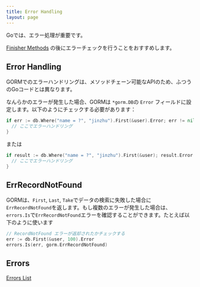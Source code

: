 ```yaml
---
title: Error Handling
layout: page
---
```


Goでは、エラー処理が重要です。

[Finisher Methods](method_chaining.html#finisher_method) の後にエラーチェックを行うことをおすすめします。

## Error Handling

GORMでのエラーハンドリングは、メソッドチェーン可能なAPIのため、ふつうのGoコードとは異なります。

なんらかのエラーが発生した場合、GORMは `*gorm.DB`の `Error` フィールドに設定します。以下のようにチェックする必要があります：

```go
if err := db.Where("name = ?", "jinzhu").First(&user).Error; err != nil {
  // ここでエラーハンドリング
}
```

または

```go
if result := db.Where("name = ?", "jinzhu").First(&user); result.Error != nil {
  // ここでエラーハンドリング
}
```

## ErrRecordNotFound

GORMは、`First`, `Last`, `Take`でデータの検索に失敗した場合に`ErrRecordNotFound`を返します。もし複数のエラーが発生した場合は、`errors.Is`で`ErrRecordNotFound`エラーを確認することができます。たとえば以下のように使います

```go
// RecordNotFound エラーが返却されたかチェックする
err := db.First(&user, 100).Error
errors.Is(err, gorm.ErrRecordNotFound)
```

## Errors

[Errors List](https://github.com/go-gorm/gorm/blob/master/errors.go)
